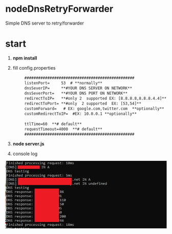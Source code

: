 # nodeDnsRetryForwarder

Simple DNS server to retry/forwarder

# start

1) **npm install**
2) fill config.properties

			################################################
			listenPort=		53  # **normally**
			dnsSeverIP= 	**#YOUR DNS SERVER ON NETWORK**
			dnsSeverPort=	**#YOUR DNS PORT ON NETWORK**
			redirectToIP=	**#only 2  supported EX: [8.8.8.8,8.8.8.4.4]**
			redirectToPort= **#only  2 supported  EX: [53,54]**
			customForward=   # EX: google.com,twitter.com  **optionally**
			customRedirectToIP=  #EX: 10.0.0.1 **optionally**

			ttlTime=60  **# default**
			requestTimeout=4000  **# default**
			################################################

3) **node server.js**

4) console log

![alt text](https://github.com/evertonbtm/nodeDnsRetryForwarder/blob/master/images/sample-console.png?raw=true)
